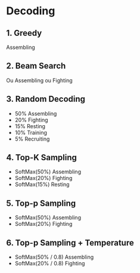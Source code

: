 # Decoding

## 1. Greedy

Assembling

## 2. Beam Search

Ou Assembling ou Fighting

## 3. Random Decoding

- 50% Assembling
- 20% Fighting
- 15% Resting
- 10% Training
- 5% Recruiting

## 4. Top-K Sampling

- SoftMax(50%) Assembling
- SoftMax(20%) Fighting
- SoftMax(15%) Resting

## 5. Top-p Sampling

- SoftMax(50%) Assembling
- SoftMax(20%) Fighting

## 6. Top-p Sampling + Temperature

- SoftMax(50% / 0.8) Assembling
- SoftMax(20% / 0.8) Fighting

